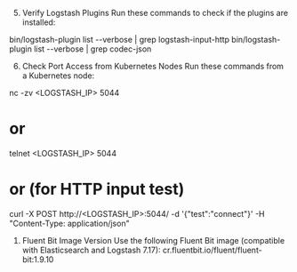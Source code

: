 5. Verify Logstash Plugins
Run these commands to check if the plugins are installed:

bin/logstash-plugin list --verbose | grep logstash-input-http
bin/logstash-plugin list --verbose | grep codec-json

6. Check Port Access from Kubernetes Nodes
Run these commands from a Kubernetes node:

nc -zv <LOGSTASH_IP> 5044
# or
telnet <LOGSTASH_IP> 5044
# or (for HTTP input test)
curl -X POST http://<LOGSTASH_IP>:5044/ -d '{"test":"connect"}' -H "Content-Type: application/json"


1. Fluent Bit Image Version
Use the following Fluent Bit image (compatible with Elasticsearch and Logstash 7.17):
cr.fluentbit.io/fluent/fluent-bit:1.9.10
